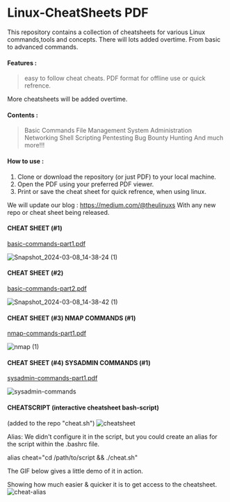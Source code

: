 # Linux-CheatSheets PDF
This repository contains a collection of cheatsheets for various Linux commands,tools and concepts.
There will lots added overtime. From basic to advanced commands.

#### Features :
> easy to follow cheat cheats.
> PDF format for offline use or quick refrence.

More cheatsheets will be added overtime. 

#### Contents :
> Basic Commands
> File Management
> System Administration
> Networking
> Shell Scripting
> Pentesting
> Bug Bounty Hunting
> And much more!!!

#### How to use :
1. Clone or download the repository (or just PDF) to your local machine.
2. Open the PDF using your preferred PDF viewer.
3. Print or save the cheat sheet for quick refrence, when using linux.

We will update our blog : https://medium.com/@theulinuxs 
With any new repo or cheat sheet being released.
 
#### CHEAT SHEET (#1)
[basic-commands-part1.pdf](https://github.com/the-universal-linux-society/Linux-CheatSheets/files/14539639/basic-commands-part1.pdf)

![Snapshot_2024-03-08_14-38-24 (1)](https://github.com/the-universal-linux-society/Linux-CheatSheets/assets/161962528/0ff1789e-a981-41b0-8ab9-60f66ca83dff)


#### CHEAT SHEET (#2)
[basic-commands-part2.pdf](https://github.com/the-universal-linux-society/Linux-CheatSheets/files/14539662/basic-commands-part2.pdf)

![Snapshot_2024-03-08_14-38-42 (1)](https://github.com/the-universal-linux-society/Linux-CheatSheets/assets/161962528/b1af9af3-cb3d-472c-9e18-4781b0e7a3ae)

#### CHEAT SHEET (#3) NMAP COMMANDS (#1)
[nmap-commands-part1.pdf](https://github.com/the-universal-linux-society/Linux-CheatSheets/files/14587974/nmap-commands-part1.pdf)

![nmap (1)](https://github.com/the-universal-linux-society/Linux-CheatSheets/assets/161962528/1ddd43fb-2d50-477d-908c-50f31c863d2f)

#### CHEAT SHEET (#4) SYSADMIN COMMANDS (#1)
[sysadmin-commands-part1.pdf](https://github.com/the-universal-linux-society/Linux-CheatSheets/files/14775036/sysadmin-commands-part1.pdf)

![sysadmin-commands](https://github.com/the-universal-linux-society/Linux-CheatSheets/assets/161962528/b786f2ce-5cd0-499d-8f30-df80ff9f0c16)

#### CHEATSCRIPT (interactive cheatsheet bash-script)
(added to the repo "cheat.sh")
![cheatsheet](https://github.com/the-universal-linux-society/Linux-CheatSheets/assets/161962528/c87ffda6-bd01-4e8a-8d52-14a561dfe883)

Alias:
We didn't configure it in the script, but you could create an alias for the script within the .bashrc file.

alias cheat="cd /path/to/script && ./cheat.sh"

The GIF below gives a little demo of it in action.

Showing how much easier & quicker it is to get access to the cheatsheet.
![cheat-alias](https://github.com/the-universal-linux-society/Linux-CheatSheets/assets/161962528/4a8ef3d5-88c1-4d2e-ae57-a8c016af7483)


